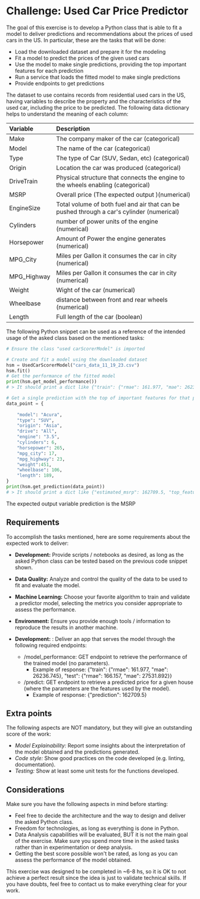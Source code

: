 

Challenge: Used Car Price Predictor
================================

The goal of this exercise is to develop a Python class that is able to fit a model to deliver predictions and recommendations about the prices of used cars in the US. In particular, these are the tasks that will be done:

- Load the downloaded dataset and prepare it for the modeling
- Fit a model to predict the prices of the given used cars
- Use the model to make single predictions, providing the top important features for each prediction 
- Run a service that loads the fitted model to make single predictions
- Provide endpoints to get predictions

The dataset to use contains records from residential used cars in the US, having variables to describe the property and the characteristics of the used car, including the price to be predicted. The following data dictionary helps to understand the meaning of each column:

| Variable | Description | 
| :------------- | :----------- |
| Make   |     The company maker of the car (categorical)|
| Model | The name of the car (categorical)|
| Type  | The type of Car (SUV, Sedan, etc) (categorical)|
| Origin  | Location the car was produced (categorical)|
| DriveTrain | Physical structure that connects the engine to the wheels enabling (categorical)|
| MSRP | Overall price (The expected output )(numerical) |
| EngineSize | Total volume of both fuel and air that can be pushed through a car's cylinder (numerical)|
| Cylinders | number of power units of the engine (numerical)|
| Horsepower | Amount of Power the engine generates  (numerical)|
| MPG_City | Miles per Gallon it consumes the car in city (numerical)|
| MPG_Highway | Miles per Gallon it consumes the car in city (numerical)|
| Weight | Wight of the car (numerical)|
| Wheelbase | distance between  front and rear wheels (numerical)|
| Length | Full length of the car (boolean)|

 The following Python snippet can be used as a reference of the intended usage of the asked class based on the mentioned tasks:

```python
# Ensure the class "used carScorerModel" is imported

# Create and fit a model using the downloaded dataset
hsm = UsedCarScorerModel("cars_data_11_19_23.csv")
hsm.fit()
# Get the performance of the fitted model
print(hsm.get_model_performance())
# > It should print a dict like {"train": {"rmae": 161.977, "mae": 26236.745}, "test": {...}}

# Get a single prediction with the top of important features for that prediction
data_point = {
    
    "model": "Acura",
    "type": "SUV",
    "origin": "Asia",
    "drive": "All",
    "engine": "3.5",
    "cylinders": 6,
    "horsepower": 265,
    "mpg_city": 17,
    "mpg_highway": 23,
    "weight":451,
    "wheelbase": 106,
    "length": 189,
}
print(hsm.get_prediction(data_point))
# > It should print a dict like {"estimated_msrp": 162709.5, "top_features": {"used car_age": 0.712, "overall_quality": 0.221, ...}}
```

The expected output variable prediction is the MSRP
## Requirements

To accomplish the tasks mentioned, here are some requirements about the expected work to deliver:

- **Development:** Provide scripts / notebooks as desired, as long as the asked Python class can be tested based on the previous code snippet shown. 
- **Data Quality:** Analyze and control the quality of the data to be used to fit and evaluate the model.
- **Machine Learning:** Choose your favorite algorithm to train and validate a predictor model, selecting the metrics you consider appropriate to assess the performance. 
- **Environment:** Ensure you provide enough tools / information to reproduce the results in another machine.
- **Development:** : Deliver an app that serves the model through the following required endpoints:

    - /model_performance: GET endpoint to retrieve the performance of the trained model (no parameters).
        - Example of response: {"train": {"rmae": 161.977, "mae": 26236.745}, "test": {"rmae": 166.157, "mae": 27531.892}}
    - /predict: GET endpoint to retrieve a predicted price for a given house (where the parameters are the features used by the model).
        - Example of response: {"prediction": 162709.5}

## Extra points

The following aspects are NOT mandatory, but they will give an outstanding score of the work:

- *Model Explainability:* Report some insights about the interpretation of the model obtained and the predictions generated.
- *Code style:* Show good practices on the code developed (e.g. linting, documentation).
- *Testing:* Show at least some unit tests for the functions developed.

## Considerations

Make sure you have the following aspects in mind before starting:

- Feel free to decide the architecture and the way to design and deliver the asked Python class.
- Freedom for technologies, as long as everything is done in Python.
- Data Analysis capabilities will be evaluated, BUT it is not the main goal of the exercise. Make sure you spend more time in the asked tasks rather than in experimentation or deep analysis.
- Getting the best score possible won't be rated, as long as you can assess the performance of the model obtained.

This exercise was designed to be completed in ~6-8 hs, so it is OK to not achieve a perfect result since the idea is just to validate technical skills. If you have doubts, feel free to contact us to make everything clear for your work.
